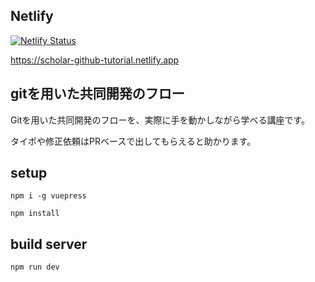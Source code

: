 ## Netlify

[![Netlify Status](https://api.netlify.com/api/v1/badges/b856c9ab-b9a8-41c4-8a54-5154e98e3c13/deploy-status)](https://app.netlify.com/sites/scholar-github-tutorial/deploys)

https://scholar-github-tutorial.netlify.app

## gitを用いた共同開発のフロー

Gitを用いた共同開発のフローを、実際に手を動かしながら学べる講座です。

タイポや修正依頼はPRベースで出してもらえると助かります。

## setup

```
npm i -g vuepress
```

```
npm install
```

## build server

```
npm run dev 
```
